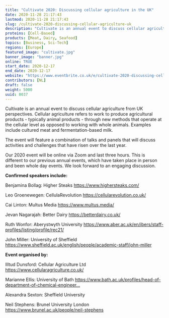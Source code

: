 ```yaml
---
title: "Cultivate 2020: Discussing cellular agriculture in the UK"
date: 2020-11-28 21:17:43
lastmod: 2020-11-28 21:17:43
slug: /cultivate-2020-discussing-cellular-agriculture-uk
description: "Cultivate is an annual event to discuss cellular agriculture from UK perspectives. Cellular agriculture refers to work to produce agricultural products - typically animal products - through new methods that operate at the cellular level as opposed to working with whole animals. Examples include cultured meat and fermentation-based milk.The event will feature a combination of talks and panels that will discuss activities and challenges that have risen over the last year."
proteins: [Cell-Based]
products: [Meat, Dairy, Seafood]
topics: [Business, Sci-Tech]
regions: [Europe]
featured_image: "cultivate.jpg"
banner_image: "banner.jpg"
online: TRUE
start_date: 2020-12-17
end_date: 2020-12-17
website: "https://www.eventbrite.co.uk/e/cultivate-2020-discussing-cellular-agriculture-in-the-uk-tickets-128565580111"
contributors: [NL]
draft: false
weight: 5000
uuid: 8037
---
```

<p>Cultivate is an annual event to discuss cellular agriculture from UK perspectives. Cellular agriculture refers to work to produce agricultural products - typically animal products - through new methods that operate at the cellular level as opposed to working with whole animals. Examples include cultured meat and fermentation-based milk.</p>
<p>The event will feature a combination of talks and panels that will discuss activities and challenges that have risen over the last year.</p>
<p>Our 2020 event will be online via Zoom and last three hours. This is different to our previous annual events, which have taken place in person and been whole day events. We look forward to an engaging discussion.</p>
<p><strong>Confirmed speakers include:</strong></p>
<p>Benjamina Bollag: Higher Steaks <a href="https://www.highersteaks.com/">https://www.highersteaks.com/</a></p>
<p>Leo Groenewegen: CellulaRevolution <a href="https://cellularevolution.co.uk/">https://cellularevolution.co.uk/</a></p>
<p>Cai Linton: Multus Media <a href="https://www.multus.media/">https://www.multus.media/</a></p>
<p>Jevan Nagarajah: Better Dairy <a href="https://betterdairy.co.uk/">https://betterdairy.co.uk/</a></p>
<p>Ruth Wonfor: Aberystwyth University <a href="https://www.aber.ac.uk/en/ibers/staff-profiles/listing/profile/rec21/">https://www.aber.ac.uk/en/ibers/staff-profiles/listing/profile/rec21/</a></p>
<p>John Miller: University of Sheffield <a href="https://www.sheffield.ac.uk/english/people/academic-staff/john-miller">https://www.sheffield.ac.uk/english/people/academic-staff/john-miller</a></p>
<p><strong>Event organised by:</strong></p>
<p>Illtud Dunsford: Cellular Agriculture Ltd <a href="https://www.cellularagriculture.co.uk/">https://www.cellularagriculture.co.uk/</a></p>
<p>Marianne Ellis: University of Bath <a href="https://www.bath.ac.uk/profiles/head-of-department-of-chemical-engineering-marianne-ellis/">https://www.bath.ac.uk/profiles/head-of-department-of-chemical-engineer…</a></p>
<p>Alexandra Sexton: Sheffield University</p>
<p>Neil Stephens: Brunel University London <a href="https://www.brunel.ac.uk/people/neil-stephens">https://www.brunel.ac.uk/people/neil-stephens</a></p>
